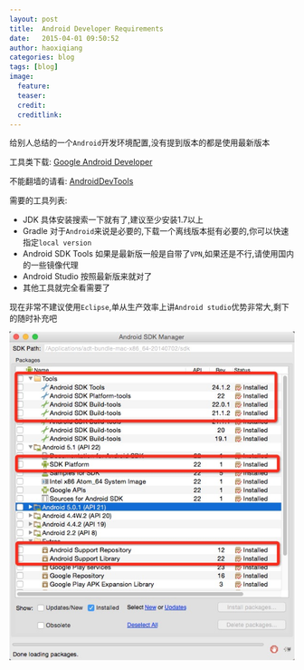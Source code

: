 ```yaml
---
layout: post
title:  Android Developer Requirements
date:   2015-04-01 09:50:52
author: haoxiqiang
categories: blog
tags: [blog]
image:
  feature:
  teaser:
  credit:
  creditlink:
---
```

给别人总结的一个`Android`开发环境配置,没有提到版本的都是使用最新版本

工具类下载:
[Google Android Developer](http://developer.android.com/sdk/index.html)

不能翻墙的请看:
[AndroidDevTools](http://www.androiddevtools.cn/)

需要的工具列表:

* JDK 具体安装搜索一下就有了,建议至少安装1.7以上
* Gradle 对于`Android`来说是必要的,下载一个离线版本挺有必要的,你可以快速指定`local version`
* Android SDK Tools 如果是最新版一般是自带了`VPN`,如果还是不行,请使用国内的一些镜像代理
* Android Studio 按照最新版来就对了
* 其他工具就完全看需要了
<!-- more -->

现在非常不建议使用`Eclipse`,单从生产效率上讲`Android studio`优势非常大,剩下的随时补充吧

![android_dev_sdk_01](/source/images/blog/android_dev_sdk_01.png)